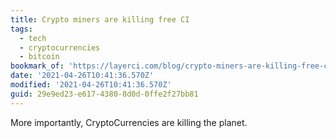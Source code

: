 ```yaml
---
title: Crypto miners are killing free CI
tags:
  - tech
  - cryptocurrencies
  - bitcoin
bookmark_of: 'https://layerci.com/blog/crypto-miners-are-killing-free-ci/'
date: '2021-04-26T10:41:36.570Z'
modified: '2021-04-26T10:41:36.570Z'
guid: 29e9ed23-e617-4380-8d0d-0ffe2f27bb81
---
```

More importantly, CryptoCurrencies are killing the planet.
